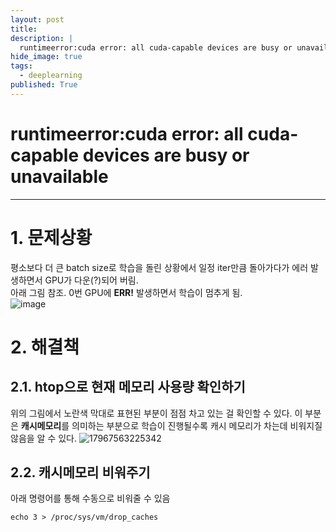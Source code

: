 ```yaml
---
layout: post
title: 
description: |
  runtimeerror:cuda error: all cuda-capable devices are busy or unavailable
hide_image: true
tags:
  - deeplearning
published: True
---
```


# runtimeerror:cuda error: all cuda-capable devices are busy or unavailable
* * *

# 1. 문제상황
평소보다 더 큰 batch size로 학습을 돌린 상황에서 일정 iter만큼 돌아가다가 에러 발생하면서 GPU가 다운(?)되어 버림.   
아래 그림 참조. 0번 GPU에 **ERR!** 발생하면서 학습이 멈추게 됨.   
![image](https://user-images.githubusercontent.com/69246778/231620708-01f2498f-81ae-446b-a2fb-d9d13568bba7.png)   

# 2. 해결책
## 2.1. htop으로 현재 메모리 사용량 확인하기
위의 그림에서 노란색 막대로 표현된 부분이 점점 차고 있는 걸 확인할 수 있다. 이 부분은 **캐시메모리**를 의미하는 부분으로 학습이 진행될수록
캐시 메모리가 차는데 비워지질 않음을 알 수 있다. 
![17967563225342](https://user-images.githubusercontent.com/69246778/231621289-75812c9e-d0b4-41fe-b245-5367294b9512.png)

## 2.2. 캐시메모리 비워주기
아래 명령어를 통해 수동으로 비워줄 수 있음
```
echo 3 > /proc/sys/vm/drop_caches
```

